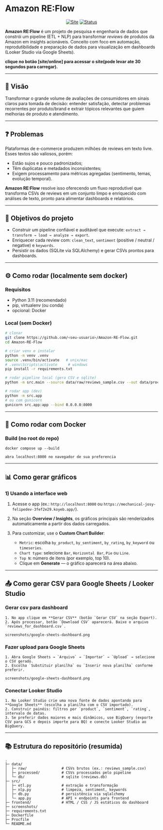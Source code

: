 # Amazon RE:Flow

<div align="center">

[![Site](https://img.shields.io/badge/🌐_Site-Online-000000?style=for-the-badge)](https://mechanical-josy-felipedev-3fef2e29.koyeb.app/)
[![Status](https://img.shields.io/badge/⚙️_Status-concluido-green?style=for-the-badge)]()

</div>


**Amazon RE:Flow** é um projeto de pesquisa e engenharia de dados que constrói um pipeline (ETL + NLP) para transformar *reviews* de produtos da Amazon em insights acionáveis. Conceito com foco em automação, reprodutibilidade e preparação de dados para visualização em dashboards (Looker Studio via Google Sheets).

**clique no botão [site/online] para acessar o site(pode levar ate 30 segundos para carregar).**

---

## 🧭 Visão
Transformar o grande volume de avaliações de consumidores em sinais claros para tomada de decisão: entender satisfação, detectar problemas recorrentes por produto/brand e extrair tópicos relevantes que guiem melhorias de produto e atendimento.

---

## ❓ Problemas
Plataformas de e-commerce produzem milhões de reviews em texto livre. Esses textos são valiosos, porém:

- Estão sujos e pouco padronizados;  
- Têm duplicatas e metadados inconsistentes;  
- Exigem processamento para métricas agregadas (sentimento, temas, evolução temporal).

**Amazon RE:Flow** resolve isso oferecendo um fluxo reprodutível que transforma CSVs de reviews em um conjunto limpo e enriquecido com análises de texto, pronto para alimentar dashboards e relatórios.

---

## 🎯 Objetivos do projeto

- Construir um pipeline confiável e auditável que execute: `extract → transform → load → analyze → export`.  
- Enriquecer cada review com: `clean_text`, `sentiment` (positive / neutral / negative) e `keywords`.  
- Persistir os dados (SQLite via SQLAlchemy) e gerar CSVs prontos para dashboards. 

---


## ⚙️ Como rodar (localmente sem docker)

### Requisitos
- Python 3.11 (recomendado)  
- pip, virtualenv (ou conda)  
- opcional: Docker

### Local (sem Docker)
```bash
# clonar
git clone https://github.com/<seu-usuario>/Amazon-RE-Flow.git
cd Amazon-RE-Flow

# criar venv e instalar
python -m venv .venv
source .venv/bin/activate   # unix/mac
# .venv\Scripts\activate     # windows
pip install -r requirements.txt

# rodar pipeline local (gera CSV e sqlite)
python -m src.main --source data/raw/reviews_sample.csv --out data/processed/reviews_clean.csv --to-db --db data/db/reviews.db

# rodar app (dev)
python -m src.app
# ou com gunicorn
gunicorn src.app:app --bind 0.0.0.0:8000
```

---

## 🐳 Como rodar com Docker

### Build (no root do repo)
    docker compose up --build

`abra localhost:8000 no navegador de sua preferencia`

---

## 📊 Como gerar gráficos

### 1) Usando a interface web 

1. Acesse o app (ex.: `http://localhost:8000` ou `https://mechanical-josy-felipedev-3fef2e29.koyeb.app/`).
2. Na seção **Overview / Insights**, os gráficos principais são renderizados automaticamente a partir dos dados carregados.
3. Para customizar, use o **Custom Chart Builder**:

   * `Metric`: escolha `by_product`, `by_sentiment`, `by_rating`, `by_keyword` ou `timeseries`.
   * `Chart type`: selecione `Bar`, `Horizontal Bar`, `Pie` ou `Line`.
   * `Top N`: número de itens (por exemplo, top 10).
   * Clique em **Generate** — o gráfico aparecerá na área abaixo.


---

## 📤 Como gerar CSV para Google Sheets / Looker Studio

### Gerar csv para dashboard
    1. No app clique em **Gerar CSV** (botão `Gerar CSV` na seção Export).
    2. Após processar, botão `Download CSV` aparecerá. Baixe o arquivo `reviews_for_dashboard.csv`.
    
`screenshots/google-sheets-dashboard.png`

### Fazer upload para Google Sheets
    1. Abra Google Sheets → `Arquivo` → `Importar` → `Upload` → selecione o CSV gerado.
    2. Escolha `Substituir planilha` ou `Inserir nova planilha` conforme preferir.

`screenshots/google-sheets-dashboard.png`


### Conectar Looker Studio

    1. No Looker Studio crie uma nova fonte de dados apontando para **Google Sheets** (escolha a planilha com o CSV importado).
    2. Construir painéis: filtros por `product`, `sentiment`, `rating`, intervalo de datas.
    3. Se preferir dados maiores e mais dinâmicos, use BigQuery (exporte CSV para GCS e depois importe para BQ) e conecte Looker Studio ao BigQuery.

---

## 📚 Estrutura do repositório (resumida)

```
.
├─ data/
│  ├─ raw/                # CSVs brutos (ex.: reviews_sample.csv)
│  ├─ processed/          # CSVs processados pelo pipeline
│  └─ db/                 # sqlite (reviews.db)
├─ src/
│  ├─ etl.py              # extração e transformação
│  ├─ nlp.py              # limpeza, sentiment, keywords
│  ├─ db.py               # persistência via sqlalchemy
│  └─ app.py              # API + endpoints para frontend
├─ frontend/              # HTML / CSS / JS estáticos do dashboard
├─ screenshots/           
├─ requirements.txt
├─ Dockerfile
├─ Procfile
└─ README.md
```
